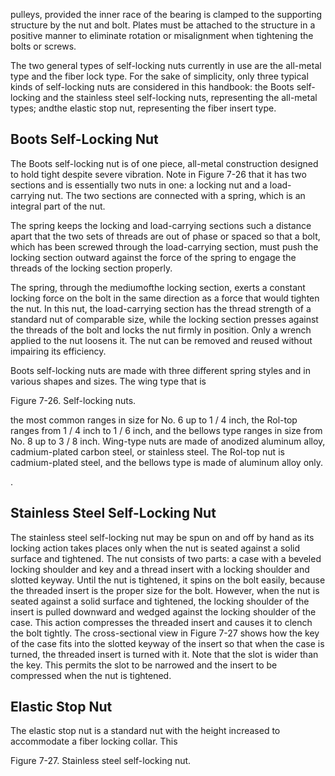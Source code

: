pulleys, provided the inner race of the bearing is clamped to the supporting structure by the nut and bolt. Plates must be attached to the structure in a positive manner to eliminate rotation or misalignment when tightening the bolts or screws.

The two general types of self-locking nuts currently in use are the all-metal type and the fiber lock type. For the sake of simplicity, only three typical kinds of self-locking nuts are considered in this handbook: the Boots self-locking and the stainless steel self-locking nuts, representing the all-metal types; andthe elastic stop nut, representing the fiber insert type.

## Boots Self-Locking Nut

The Boots self-locking nut is of one piece, all-metal construction designed to hold tight despite severe vibration. Note in Figure 7-26 that it has two sections and is essentially two nuts in one: a locking nut and a load-carrying nut. The two sections are connected with a spring, which is an integral part of the nut.

The spring keeps the locking and load-carrying sections such a distance apart that the two sets of threads are out of phase or spaced so that a bolt, which has been screwed through the load-carrying section, must push the locking section outward against the force of the spring to engage the threads of the locking section properly.

The spring, through the mediumofthe locking section, exerts a constant locking force on the bolt in the same direction as a force that would tighten the nut. In this nut, the load-carrying section has the thread strength of a standard nut of comparable size, while the locking section presses against the threads of the bolt and locks the nut firmly in position. Only a wrench applied to the nut loosens it. The nut can be removed and reused without impairing its efficiency.

Boots self-locking nuts are made with three different spring styles and in various shapes and sizes. The wing type that is

Figure 7-26. Self-locking nuts.
<!-- image -->

the most common ranges in size for No. 6 up to 1 / 4 inch, the Rol-top ranges from 1 / 4 inch to 1 / 6 inch, and the bellows type ranges in size from No. 8 up to 3 / 8 inch. Wing-type nuts are made of anodized aluminum alloy, cadmium-plated carbon steel, or stainless steel. The Rol-top nut is cadmium-plated steel, and the bellows type is made of aluminum alloy only.

.

## Stainless Steel Self-Locking Nut

The stainless steel self-locking nut may be spun on and off by hand as its locking action takes places only when the nut is seated against a solid surface and tightened. The nut consists of two parts: a case with a beveled locking shoulder and key and a thread insert with a locking shoulder and slotted keyway. Until the nut is tightened, it spins on the bolt easily, because the threaded insert is the proper size for the bolt. However, when the nut is seated against a solid surface and tightened, the locking shoulder of the insert is pulled downward and wedged against the locking shoulder of the case. This action compresses the threaded insert and causes it to clench the bolt tightly. The cross-sectional view in Figure 7-27 shows how the key of the case fits into the slotted keyway of the insert so that when the case is turned, the threaded insert is turned with it. Note that the slot is wider than the key. This permits the slot to be narrowed and the insert to be compressed when the nut is tightened.

## Elastic Stop Nut

The elastic stop nut is a standard nut with the height increased to accommodate a fiber locking collar. This

Figure 7-27. Stainless steel self-locking nut.
<!-- image -->